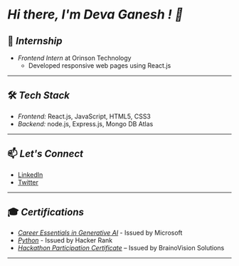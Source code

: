 # *Hi there, I'm Deva Ganesh ! 👋*  

## 💼 *Internship*  
- *Frontend Intern* at Orinson Technology  
  - Developed responsive web pages using React.js  
---
## 🛠 *Tech Stack*  
- *Frontend:* React.js, JavaScript, HTML5, CSS3
- *Backend:* node.js, Express.js, Mongo DB Atlas  
---

## 📫 *Let's Connect*  
- [LinkedIn](https://www.linkedin.com/in/deva-ganesh-vatturi-152a36296?utm_source=share&utm_campaign=share_via&utm_content=profile&utm_medium=android_app)  
- [Twitter](https://x.com/devaganesh1909/)  
---

## 🎓 *Certifications*  
- [*Career Essentials in Generative AI*](https://www.linkedin.com/learning/certificates/c254c47f2d60fa9912dd70d4e910d1a496de5bb68970cd792210e808781c6bcc) - Issued by Microsoft 
- [*Python*](https://www.hackerrank.com/certificates/8fd81a25e357) - Issued by Hacker Rank
- [*Hackathon Participation Certificate*](https://your-hackathon-certification-link) – Issued by BrainoVision Solutions

---
